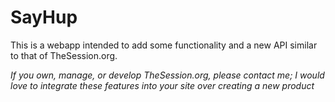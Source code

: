 # SayHup #
This is a webapp intended to add some functionality and a new API similar to that of TheSession.org.



*If you own, manage, or develop TheSession.org, please contact me; I would love to integrate these features into your site over creating a new product*
